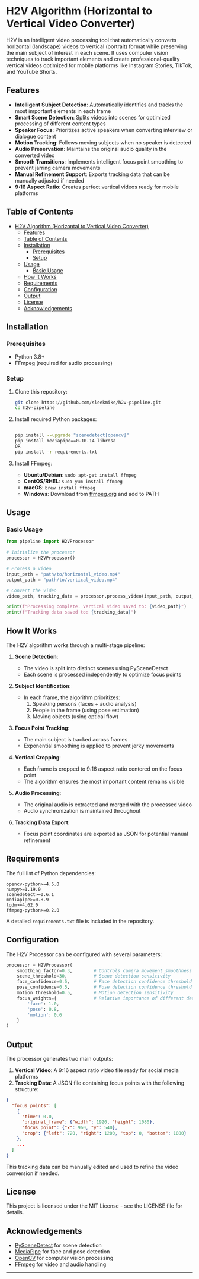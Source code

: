 # H2V Algorithm (Horizontal to Vertical Video Converter)

H2V is an intelligent video processing tool that automatically converts horizontal (landscape) videos to vertical (portrait) format while preserving the main subject of interest in each scene. It uses computer vision techniques to track important elements and create professional-quality vertical videos optimized for mobile platforms like Instagram Stories, TikTok, and YouTube Shorts.

## Features

- **Intelligent Subject Detection**: Automatically identifies and tracks the most important elements in each frame
- **Smart Scene Detection**: Splits videos into scenes for optimized processing of different content types
- **Speaker Focus**: Prioritizes active speakers when converting interview or dialogue content
- **Motion Tracking**: Follows moving subjects when no speaker is detected
- **Audio Preservation**: Maintains the original audio quality in the converted video
- **Smooth Transitions**: Implements intelligent focus point smoothing to prevent jarring camera movements
- **Manual Refinement Support**: Exports tracking data that can be manually adjusted if needed
- **9:16 Aspect Ratio**: Creates perfect vertical videos ready for mobile platforms

## Table of Contents

- [H2V Algorithm (Horizontal to Vertical Video Converter)](#h2v-algorithm-horizontal-to-vertical-video-converter)
  - [Features](#features)
  - [Table of Contents](#table-of-contents)
  - [Installation](#installation)
    - [Prerequisites](#prerequisites)
    - [Setup](#setup)
  - [Usage](#usage)
    - [Basic Usage](#basic-usage)
  - [How It Works](#how-it-works)
  - [Requirements](#requirements)
  - [Configuration](#configuration)
  - [Output](#output)
  - [License](#license)
  - [Acknowledgements](#acknowledgements)

## Installation

### Prerequisites

- Python 3.8+
- FFmpeg (required for audio processing)

### Setup

1. Clone this repository:
   ```bash
   git clone https://github.com/sleekmike/h2v-pipeline.git
   cd h2v-pipeline
   ```

2. Install required Python packages:
   ```bash
   
   pip install --upgrade "scenedetect[opencv]"
   pip install mediapipe==0.10.14 librosa
   OR 
   pip install -r requirements.txt
   ```

3. Install FFmpeg:
   - **Ubuntu/Debian**: `sudo apt-get install ffmpeg`
   - **CentOS/RHEL**: `sudo yum install ffmpeg`
   - **macOS**: `brew install ffmpeg`
   - **Windows**: Download from [ffmpeg.org](https://ffmpeg.org/download.html) and add to PATH

## Usage

### Basic Usage

```python
from pipeline import H2VProcessor

# Initialize the processor
processor = H2VProcessor()

# Process a video
input_path = "path/to/horizontal_video.mp4"
output_path = "path/to/vertical_video.mp4"

# Convert the video
video_path, tracking_data = processor.process_video(input_path, output_path)

print(f"Processing complete. Vertical video saved to: {video_path}")
print(f"Tracking data saved to: {tracking_data}")
```
 
## How It Works

The H2V algorithm works through a multi-stage pipeline:

1. **Scene Detection**:
   - The video is split into distinct scenes using PySceneDetect
   - Each scene is processed independently to optimize focus points

2. **Subject Identification**:
   - In each frame, the algorithm prioritizes:
     1. Speaking persons (faces + audio analysis)
     2. People in the frame (using pose estimation)
     3. Moving objects (using optical flow)

3. **Focus Point Tracking**:
   - The main subject is tracked across frames
   - Exponential smoothing is applied to prevent jerky movements

4. **Vertical Cropping**:
   - Each frame is cropped to 9:16 aspect ratio centered on the focus point
   - The algorithm ensures the most important content remains visible

5. **Audio Processing**:
   - The original audio is extracted and merged with the processed video
   - Audio synchronization is maintained throughout

6. **Tracking Data Export**:
   - Focus point coordinates are exported as JSON for potential manual refinement

## Requirements

The full list of Python dependencies:

```
opencv-python>=4.5.0
numpy>=1.19.0
scenedetect>=0.6.1
mediapipe>=0.8.9
tqdm>=4.62.0
ffmpeg-python>=0.2.0
```

A detailed `requirements.txt` file is included in the repository.

## Configuration

The H2V Processor can be configured with several parameters:

```python
processor = H2VProcessor(
    smoothing_factor=0.3,        # Controls camera movement smoothness (0.0-1.0)
    scene_threshold=30,          # Scene detection sensitivity
    face_confidence=0.5,         # Face detection confidence threshold
    pose_confidence=0.5,         # Pose detection confidence threshold
    motion_threshold=0.5,        # Motion detection sensitivity
    focus_weights={              # Relative importance of different detection methods
        'face': 1.0,
        'pose': 0.8,
        'motion': 0.6
    }
)
```

## Output

The processor generates two main outputs:

1. **Vertical Video**: A 9:16 aspect ratio video file ready for social media platforms
2. **Tracking Data**: A JSON file containing focus points with the following structure:

```json
{
  "focus_points": [
    {
      "time": 0.0,
      "original_frame": {"width": 1920, "height": 1080},
      "focus_point": {"x": 960, "y": 540},
      "crop": {"left": 720, "right": 1200, "top": 0, "bottom": 1080}
    },
    ...
  ]
}
```

This tracking data can be manually edited and used to refine the video conversion if needed.
 

## License

This project is licensed under the MIT License - see the LICENSE file for details.

## Acknowledgements

- [PySceneDetect](https://github.com/Breakthrough/PySceneDetect) for scene detection
- [MediaPipe](https://github.com/google/mediapipe) for face and pose detection
- [OpenCV](https://opencv.org/) for computer vision processing
- [FFmpeg](https://ffmpeg.org/) for video and audio handling

---
